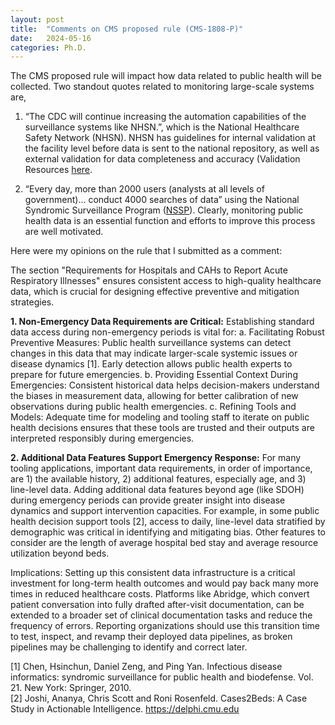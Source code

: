 ```yaml
---
layout: post
title:  "Comments on CMS proposed rule (CMS-1808-P)"
date:   2024-05-16 
categories: Ph.D. 
---
```


The CMS proposed rule will impact how data related to public health will be collected. Two standout quotes related to monitoring large-scale systems are,

1. “The CDC will continue increasing the automation capabilities of the surveillance systems like NHSN.”, which is the National Healthcare Safety Network (NHSN). NHSN has guidelines for internal validation at the facility level before data is sent to the national repository, as well as external validation for data completeness and accuracy (Validation Resources [here](https://www.cdc.gov/nhsn/validation/2023.html).  

2. “Every day, more than 2000 users (analysts at all levels of government)... conduct 4000 searches of data” using the National Syndromic Surveillance Program ([NSSP](https://www.cdc.gov/nssp/index.html)). Clearly, monitoring public health data is an essential function and efforts to improve this process are well motivated. 

Here were my opinions on the rule that I submitted as a comment: 

The section "Requirements for Hospitals and CAHs to Report Acute Respiratory Illnesses" ensures consistent access to high-quality healthcare data, which is crucial for designing effective preventive and mitigation strategies. 

**1. Non-Emergency Data Requirements are Critical:** Establishing standard data access during non-emergency periods is vital for: 
	a. Facilitating Robust Preventive Measures: Public health surveillance systems can detect changes in this data that may indicate larger-scale systemic issues or disease dynamics [1]. Early detection allows public health experts to prepare for future emergencies. 
	b. Providing Essential Context During Emergencies: Consistent historical data helps decision-makers understand the biases in measurement data, allowing for better calibration of new observations during public health emergencies. 
	c. Refining Tools and Models: Adequate time for modeling and tooling staff to iterate on public health decisions ensures that these tools are trusted and their outputs are interpreted responsibly during emergencies. 

**2. Additional Data Features Support Emergency Response:** For many tooling applications, important data requirements, in order of importance, are 1) the available history, 2) additional features, especially age, and 3) line-level data. Adding additional data features beyond age (like SDOH) during emergency periods can provide greater insight into disease dynamics and support intervention capacities. For example, in some public health decision support tools [2], access to daily, line-level data stratified by demographic was critical in identifying and mitigating bias. Other features to consider are the length of average hospital bed stay and average resource utilization beyond beds.

Implications: Setting up this consistent data infrastructure is a critical investment for long-term health outcomes and would pay back many more times in reduced healthcare costs. Platforms like Abridge, which convert patient conversation into fully drafted after-visit documentation, can be extended to a broader set of clinical documentation tasks and reduce the frequency of errors. Reporting organizations should use this transition time to test, inspect, and revamp their deployed data pipelines, as broken pipelines may be challenging to identify and correct later. 

[1] Chen, Hsinchun, Daniel Zeng, and Ping Yan. Infectious disease informatics: syndromic surveillance for public health and biodefense. Vol. 21. New York: Springer, 2010.   
[2] Joshi, Ananya, Chris Scott and Roni Rosenfeld. Cases2Beds: A Case Study in Actionable Intelligence. https://delphi.cmu.edu   
